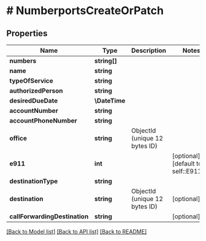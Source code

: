 # # NumberportsCreateOrPatch

## Properties

Name | Type | Description | Notes
------------ | ------------- | ------------- | -------------
**numbers** | **string[]** |  |
**name** | **string** |  |
**typeOfService** | **string** |  |
**authorizedPerson** | **string** |  |
**desiredDueDate** | **\DateTime** |  |
**accountNumber** | **string** |  |
**accountPhoneNumber** | **string** |  |
**office** | **string** | ObjectId (unique 12 bytes ID) |
**e911** | **int** |  | [optional] [default to self::E911_0]
**destinationType** | **string** |  |
**destination** | **string** | ObjectId (unique 12 bytes ID) | [optional]
**callForwardingDestination** | **string** |  | [optional]

[[Back to Model list]](../../README.md#models) [[Back to API list]](../../README.md#endpoints) [[Back to README]](../../README.md)
